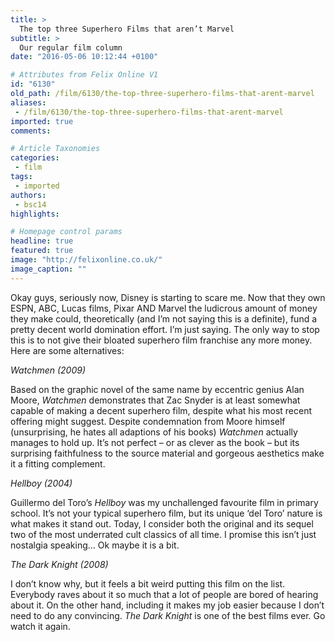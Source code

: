 ```yaml
---
title: >
  The top three Superhero Films that aren’t Marvel
subtitle: >
  Our regular film column
date: "2016-05-06 10:12:44 +0100"

# Attributes from Felix Online V1
id: "6130"
old_path: /film/6130/the-top-three-superhero-films-that-arent-marvel
aliases:
 - /film/6130/the-top-three-superhero-films-that-arent-marvel
imported: true
comments:

# Article Taxonomies
categories:
 - film
tags:
 - imported
authors:
 - bsc14
highlights:

# Homepage control params
headline: true
featured: true
image: "http://felixonline.co.uk/"
image_caption: ""
---
```


Okay guys, seriously now, Disney is starting to scare me. Now that they own ESPN, ABC, Lucas films, Pixar AND Marvel the ludicrous amount of money they make could, theoretically (and I’m not saying this is a definite), fund a pretty decent world domination effort. I’m just saying. The only way to stop this is to not give their bloated superhero film franchise any more money. Here are some alternatives:

_Watchmen (2009)_

Based on the graphic novel of the same name by eccentric genius Alan Moore, _Watchmen_ demonstrates that Zac Snyder is at least somewhat capable of making a decent superhero film, despite what his most recent offering might suggest. Despite condemnation from Moore himself (unsurprising, he hates all adaptions of his books) _Watchmen_ actually manages to hold up. It’s not perfect – or as clever as the book – but its surprising faithfulness to the source material and gorgeous aesthetics make it a fitting complement.

_Hellboy (2004)_

Guillermo del Toro’s _Hellboy_ was my unchallenged favourite film in primary school. It’s not your typical superhero film, but its unique ‘del Toro’ nature is what makes it stand out. Today, I consider both the original and its sequel two of the most underrated cult classics of all time. I promise this isn’t just nostalgia speaking… Ok maybe it is a bit.

_The Dark Knight (2008)_

I don’t know why, but it feels a bit weird putting this film on the list. Everybody raves about it so much that a lot of people are bored of hearing about it. On the other hand, including it makes my job easier because I don’t need to do any convincing. _The Dark Knight_ is one of the best films ever. Go watch it again.

